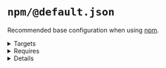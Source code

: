 # `npm/@default.json`

Recommended base configuration when using [npm](https://www.npmjs.com/).

<!---0--><details>
<!---0--><summary>Targets</summary>

```
project
└── .npmignore
```

<!---0--></details>

<!---0--><details>
<!---0--><summary>Requires</summary>

- npm

<!---0--></details>

<!---0--><details>
<!---0--><summary>Details</summary>

## npm/npmignore

_Updating `.npmignore` using `merge-top`._

- Inject comment into .npmignore explaining when to use it.

<!---1--><details>
<!---1--><summary>Targets</summary>

```
project
└── .npmignore
```

<!---1--></details>

<!---1--><details>
<!---1--><summary>Requires</summary>

- npm

<!---1--></details>

</details>

